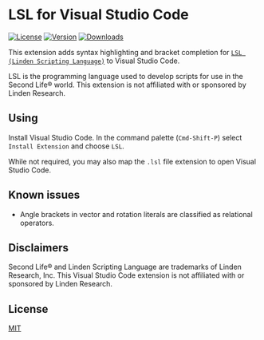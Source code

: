 # LSL for Visual Studio Code

[![License](https://img.shields.io/github/license/ebickle/lsl-vscode.svg?style=flat-square)](https://github.com/ebickle/lsl-vscode/blob/master/LICENSE)
[![Version](https://img.shields.io/vscode-marketplace/v/ebickle.lsl.svg?style=flat-square)](https://marketplace.visualstudio.com/items?itemName=ebickle.lsl)
[![Downloads](https://img.shields.io/vscode-marketplace/d/ebickle.lsl.svg?style=flat-square)](https://marketplace.visualstudio.com/items?itemName=ebickle.lsl)

This extension adds syntax highlighting and bracket completion for [`LSL (Linden Scripting Language)`](https://wiki.secondlife.com/wiki/LSL_Portal) to Visual Studio Code. 

LSL is the programming language used to develop scripts for use in the Second Life® world. This extension is not affiliated with or sponsored by Linden Research.

## Using
Install Visual Studio Code. In the command palette (`Cmd-Shift-P`) select `Install Extension` and choose `LSL`.

While not required, you may also map the `.lsl` file extension to open Visual Studio Code. 

## Known issues
- Angle brackets in vector and rotation literals are classified as relational operators.

## Disclaimers
Second Life® and Linden Scripting Language are trademarks of Linden Research, Inc. This Visual Studio Code extension is not affiliated with or sponsored by Linden Research.

## License
[MIT](LICENSE)
